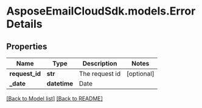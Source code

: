 # AsposeEmailCloudSdk.models.ErrorDetails
## Properties
Name | Type | Description | Notes
------------ | ------------- | ------------- | -------------
**request_id** | **str** | The request id | [optional] 
**_date** | **datetime** | Date | 



[[Back to Model list]](Models.md) [[Back to README]](README.md)


